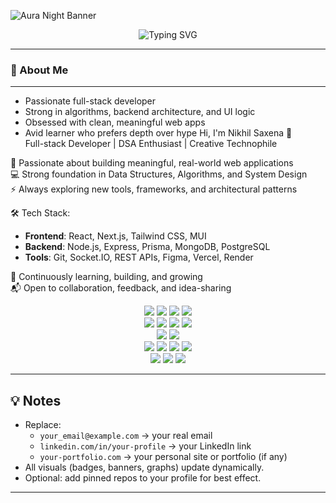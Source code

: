 ![Aura Night Banner](https://capsule-render.vercel.app/api?type=waving&color=0:1a1a2e,100:16213e&height=230&section=header&text=Nikhil%20Saxena&fontColor=e94560&fontSize=40&fontAlignY=40)

<p align="center">
  <img src="https://readme-typing-svg.demolab.com?font=Fira+Code&weight=500&pause=1000&color=E94560&center=true&vCenter=true&width=435&lines=Full-stack+Developer;DSA+Enthusiast;Always+Building%2C+Always+Learning;Lover+of+Clean+UI+%26+Real-world+Apps" alt="Typing SVG" />
</p>

---

### 🧠 About Me

---

+ Passionate full-stack developer
+ Strong in algorithms, backend architecture, and UI logic
+ Obsessed with clean, meaningful web apps
+ Avid learner who prefers depth over hype
Hi, I'm Nikhil Saxena 👋  
Full-stack Developer | DSA Enthusiast | Creative Technophile  

🧠 Passionate about building meaningful, real-world web applications  
💻 Strong foundation in Data Structures, Algorithms, and System Design  
⚡ Always exploring new tools, frameworks, and architectural patterns  

🛠️ Tech Stack:
- **Frontend**: React, Next.js, Tailwind CSS, MUI  
- **Backend**: Node.js, Express, Prisma, MongoDB, PostgreSQL  
- **Tools**: Git, Socket.IO, REST APIs, Figma, Vercel, Render  

🌱 Continuously learning, building, and growing  
📬 Open to collaboration, feedback, and idea-sharing  

<div align="center"> <!-- Frontend --> <img src="https://img.shields.io/badge/React-61DAFB?style=for-the-badge&logo=react&logoColor=000" /> <img src="https://img.shields.io/badge/Next.js-000000?style=for-the-badge&logo=nextdotjs&logoColor=white" /> <img src="https://img.shields.io/badge/TailwindCSS-06B6D4?style=for-the-badge&logo=tailwindcss&logoColor=white" /> <img src="https://img.shields.io/badge/MUI-007FFF?style=for-the-badge&logo=mui&logoColor=white" /> <!-- Backend --> <br /> <img src="https://img.shields.io/badge/Node.js-339933?style=for-the-badge&logo=nodedotjs&logoColor=white" /> <img src="https://img.shields.io/badge/Express-000000?style=for-the-badge&logo=express&logoColor=white" /> <img src="https://img.shields.io/badge/Prisma-2D3748?style=for-the-badge&logo=prisma&logoColor=white" /> <img src="https://img.shields.io/badge/Socket.IO-010101?style=for-the-badge&logo=socket.io&logoColor=white" /> <!-- Database --> <br /> <img src="https://img.shields.io/badge/MongoDB-47A248?style=for-the-badge&logo=mongodb&logoColor=white" /> <img src="https://img.shields.io/badge/PostgreSQL-4169E1?style=for-the-badge&logo=postgresql&logoColor=white" /> <!-- Tools --> <br /> <img src="https://img.shields.io/badge/Figma-F24E1E?style=for-the-badge&logo=figma&logoColor=white" /> <img src="https://img.shields.io/badge/Vercel-000000?style=for-the-badge&logo=vercel&logoColor=white" /> <img src="https://img.shields.io/badge/Render-46E3B7?style=for-the-badge&logo=render&logoColor=000000" /> <img src="https://img.shields.io/badge/Git-F05032?style=for-the-badge&logo=git&logoColor=white" /> </div>

<div align="center">
<a href="mailto:your_email@example.com"><img src="https://img.shields.io/badge/Email-e94560?style=for-the-badge&logo=gmail&logoColor=white" /></a>
<a href="https://linkedin.com/in/your-profile" target="_blank"><img src="https://img.shields.io/badge/LinkedIn-0077B5?style=for-the-badge&logo=linkedin&logoColor=white" /></a>
<a href="https://your-portfolio.com" target="_blank"><img src="https://img.shields.io/badge/Portfolio-000000?style=for-the-badge&logo=firefox-browser&logoColor=white" /></a>

</div>


---

## 💡 Notes
- Replace:
  - `your_email@example.com` → your real email
  - `linkedin.com/in/your-profile` → your LinkedIn link
  - `your-portfolio.com` → your personal site or portfolio (if any)
- All visuals (badges, banners, graphs) update dynamically.
- Optional: add pinned repos to your profile for best effect.

---
